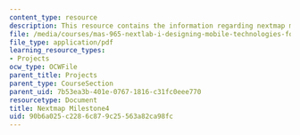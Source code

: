 ```yaml
---
content_type: resource
description: This resource contains the information regarding nextmap milestone4.
file: /media/courses/mas-965-nextlab-i-designing-mobile-technologies-for-the-next-billion-users-fall-2008/90b6a025c2286c879c25563a82ca98fc_MITMAS_965F08_nextmap_m4.pdf
file_type: application/pdf
learning_resource_types:
- Projects
ocw_type: OCWFile
parent_title: Projects
parent_type: CourseSection
parent_uid: 7b53ea3b-401e-0767-1816-c31fc0eee770
resourcetype: Document
title: Nextmap Milestone4
uid: 90b6a025-c228-6c87-9c25-563a82ca98fc
---
```

